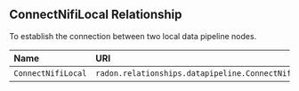 ## ConnectNifiLocal Relationship

To establish the connection between two local data pipeline nodes.

| Name | URI | Version | Derived From |
|:---- |:--- |:------- |:------------ |
| `ConnectNifiLocal` | `radon.relationships.datapipeline.ConnectNifiLocal` | 1.0.0 | `tosca.relationships.ConnectsTo` |
